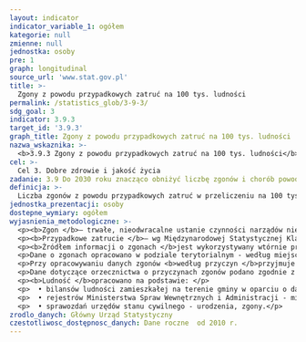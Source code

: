 ```yaml
---
layout: indicator
indicator_variable_1: ogółem
kategorie: null
zmienne: null
jednostka: osoby
pre: 1
graph: longitudinal
source_url: 'www.stat.gov.pl'
title: >-
  Zgony z powodu przypadkowych zatruć na 100 tys. ludności
permalink: /statistics_glob/3-9-3/
sdg_goal: 3
indicator: 3.9.3
target_id: '3.9.3'
graph_title: Zgony z powodu przypadkowych zatruć na 100 tys. ludności
nazwa_wskaznika: >-
  <b>3.9.3 Zgony z powodu przypadkowych zatruć na 100 tys. ludności</b>
cel: >-
  Cel 3. Dobre zdrowie i jakość życia
zadanie: 3.9 Do 2030 roku znacząco obniżyć liczbę zgonów i chorób powodowanych przez niebezpieczne substancje chemiczne oraz zanieczyszczenie i skażenie powietrza, wody i gleby.
definicja: >-
  Liczba zgonów z powodu przypadkowych zatruć w przeliczeniu na 100 tys. ludności.
jednostka_prezentacji: osoby
dostepne_wymiary: ogółem
wyjasnienia_metodologiczne: >-
  <p><b>Zgon </b>– trwałe, nieodwracalne ustanie czynności narządów niezbędnych dla życia, konsekwencją czego jest ustanie czynności całego ustroju.</p>
  <p><b>Przypadkowe zatrucie </b>– wg Międzynarodowej Statystycznej Klasyfikacji Chorób i Problemów Zdrowotnych ICD-10 jednostki chorobowe o symbolach: X40 (schorzenie dotyczące przypadkowych zatruć przez narażenie na nieopiatowe środki przeciwbólowe, przeciwgorączkowe i przeciwreumatyczne), X43-X44 (schorzenia dotyczące przypadkowych zatruć przez narażenie na inne leki działające na autonomiczny układ nerwowy oraz inne i nieokreślone leki, środki farmakologiczne i substancje biologiczne), X46-X49 (schorzenia dotyczące przypadkowych zatruć przez narażenie na rozpuszczalniki organiczne i chlorowcowe i ich pary, inne gazy i pary, pestycydy oraz inne i nieokreślone środki chemiczne i niekorzystne substancje).</p>
  <p><b>Źródłem informacji o zgonach </b>jest wykorzystywany wtórnie przez statystykę indywidualny dokument Karta zgonu (Rozporządzenie Ministra Zdrowia w sprawie wzoru karty zgonu i sposobu jej wypełniania Dz. U. 2015 r., poz. 231).</p>
  <p>Dane o zgonach opracowano w podziale terytorialnym - według miejsca zameldowania na pobyt stały osoby zmarłej.</p>
  <p>Przy opracowywaniu danych zgonów <b>według przyczyn </b>przyjmuje się wyjściowa przyczynę zgonu. Za przyczynę wyjściową uważa się chorobę stanowiącą początek procesu chorobowego, który doprowadził do zgonu albo uraz czy zatrucie, w wyniku którego nastąpił zgon.</br>
  <p>Dane dotyczące orzecznictwa o przyczynach zgonów podano zgodnie z Międzynarodową Statystyczną Klasyfikacją Chorób i Problemów Zdrowotnych (X Rewizja).</p>
  <p><b>Ludność </b>opracowano na podstawie: </p>
  <p>  • bilansów ludności zamieszkałej na terenie gminy w oparciu o dane Narodowego Spisu Powszechnego Ludności i Mieszkań 2011 (dla danych od 2010 r.)  dla lat wcześniejszych (2000-2009) w oparciu o dane Narodowego Spisu Powszechnego Ludności i Mieszkań 2002, </p>
  <p>  • rejestrów Ministerstwa Spraw Wewnętrznych i Administracji - migracje wewnętrzne i zagraniczne na pobyt stały (od 2006 r. dane są pobierane z rejestru PESEL - Powszechny Elektroniczny System Ewidencji Ludności), </p>
  <p>  • sprawozdań urzędów stanu cywilnego - urodzenia, zgony.</p>
zrodlo_danych: Główny Urząd Statystyczny
czestotliwosc_dostępnosc_danych: Dane roczne  od 2010 r.
---
```

